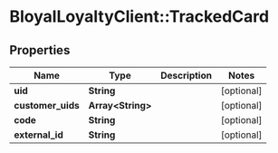 # BloyalLoyaltyClient::TrackedCard

## Properties
Name | Type | Description | Notes
------------ | ------------- | ------------- | -------------
**uid** | **String** |  | [optional] 
**customer_uids** | **Array&lt;String&gt;** |  | [optional] 
**code** | **String** |  | [optional] 
**external_id** | **String** |  | [optional] 


